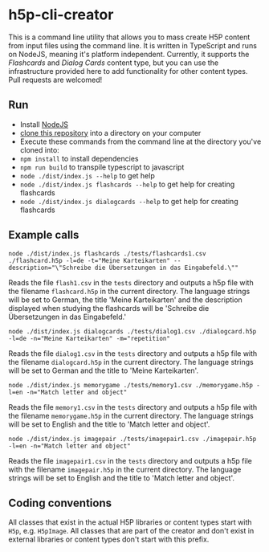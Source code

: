 # h5p-cli-creator

This is a command line utility that allows you to mass create H5P content from input files using the command line. It is written in TypeScript and runs on NodeJS, meaning it's platform independent. Currently, it supports the *Flashcards* and *Dialog Cards* content type, but you can use the infrastructure provided here to add functionality for other content types. Pull requests are welcomed!

## Run
* Install [NodeJS](https://nodejs.org/)
* [clone this repository](https://help.github.com/articles/cloning-a-repository/) into a directory on your computer
* Execute these commands from the command line at the directory you've cloned into:
* `npm install` to install dependencies
* `npm run build` to transpile typescript to javascript
* `node ./dist/index.js --help` to get help
* `node ./dist/index.js flashcards --help` to get help for creating flashcards
* `node ./dist/index.js dialogcards --help` to get help for creating flashcards

## Example calls
`node ./dist/index.js flashcards ./tests/flashcards1.csv ./flashcard.h5p -l=de -t="Meine Karteikarten" --description="\"Schreibe die Übersetzungen in das Eingabefeld.\""`

Reads the file `flash1.csv` in the `tests` directory and outputs a h5p file with the filename `flashcard.h5p` in the current directory. The language strings will be set to German, the title 'Meine Karteikarten' and the description displayed when studying the flashcards will be 'Schreibe die Übersetzungen in das Eingabefeld.'

`node ./dist/index.js dialogcards ./tests/dialog1.csv ./dialogcard.h5p -l=de -n="Meine Karteikarten" -m="repetition"`

Reads the file `dialog1.csv` in the `tests` directory and outputs a h5p file with the filename `dialogcard.h5p` in the current directory. The language strings will be set to German and the title to 'Meine Karteikarten'.

`node ./dist/index.js memorygame ./tests/memory1.csv ./memorygame.h5p -l=en -n="Match letter and object"`

Reads the file `memory1.csv` in the `tests` directory and outputs a h5p file with the filename `memorygame.h5p` in the current directory. The language strings will be set to English and the title to 'Match letter and object'.

`node ./dist/index.js imagepair ./tests/imagepair1.csv ./imagepair.h5p -l=en -n="Match letter and object"`

Reads the file `imagepair1.csv` in the `tests` directory and outputs a h5p file with the filename `imagepair.h5p` in the current directory. The language strings will be set to English and the title to 'Match letter and object'.


## Coding conventions
All classes that exist in the actual H5P libraries or content types start with `H5p`, e.g. `H5pImage`. All classes that are part of the creator and don't exist in external libraries or content types don't start with this prefix.
